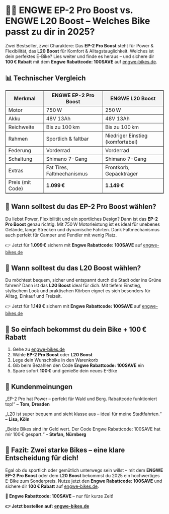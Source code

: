 <h1>🚴‍♂️ ENGWE EP-2 Pro Boost vs. ENGWE L20 Boost – Welches Bike passt zu dir in 2025?</h1>

  <p>Zwei Bestseller, zwei Charaktere: Das <strong>EP-2 Pro Boost</strong> steht für Power & Flexibilität, das <strong>L20 Boost</strong> für Komfort & Alltagstauglichkeit. Welches ist dein perfektes E-Bike? Lies weiter und finde es heraus – und sichere dir <strong>100 € Rabatt</strong> mit dem <strong>Engwe Rabattcode: 100SAVE</strong> auf <a href="https://engwe-bikes.de/?ref=TONYPHAM" target="_blank">engwe-bikes.de</a>.</p>

  <h2>📊 Technischer Vergleich</h2>
  <table border="1" cellpadding="8" cellspacing="0" style="width: 100%; border-collapse: collapse;">
    <thead style="background-color: #f4f4f4;">
      <tr>
        <th>Merkmal</th>
        <th>ENGWE EP-2 Pro Boost</th>
        <th>ENGWE L20 Boost</th>
      </tr>
    </thead>
    <tbody>
      <tr>
        <td>Motor</td>
        <td>750 W</td>
        <td>250 W</td>
      </tr>
      <tr>
        <td>Akku</td>
        <td>48V 13Ah</td>
        <td>48V 13Ah</td>
      </tr>
      <tr>
        <td>Reichweite</td>
        <td>Bis zu 100 km</td>
        <td>Bis zu 100 km</td>
      </tr>
      <tr>
        <td>Rahmen</td>
        <td>Sportlich & faltbar</td>
        <td>Niedriger Einstieg (komfortabel)</td>
      </tr>
      <tr>
        <td>Federung</td>
        <td>Vorderrad</td>
        <td>Vorderrad</td>
      </tr>
      <tr>
        <td>Schaltung</td>
        <td>Shimano 7-Gang</td>
        <td>Shimano 7-Gang</td>
      </tr>
      <tr>
        <td>Extras</td>
        <td>Fat Tires, Faltmechanismus</td>
        <td>Frontkorb, Gepäckträger</td>
      </tr>
      <tr>
        <td>Preis (mit Code)</td>
        <td><strong>1.099 €</strong></td>
        <td><strong>1.149 €</strong></td>
      </tr>
    </tbody>
  </table>

  <h2>🔷 Wann solltest du das EP-2 Pro Boost wählen?</h2>
  <p>Du liebst Power, Flexibilität und ein sportliches Design? Dann ist das <strong>EP-2 Pro Boost</strong> genau richtig. Mit 750 W Motorleistung ist es ideal für unebenes Gelände, lange Strecken und dynamische Fahrten. Dank Faltmechanismus auch perfekt für Camper und Pendler mit wenig Platz.</p>
  <p>👉 Jetzt für <strong>1.099 €</strong> sichern mit <strong>Engwe Rabattcode: 100SAVE</strong> auf <a href="https://engwe-bikes.de/?ref=TONYPHAM" target="_blank">engwe-bikes.de</a></p>

  <h2>🔸 Wann solltest du das L20 Boost wählen?</h2>
  <p>Du möchtest bequem, sicher und entspannt durch die Stadt oder ins Grüne fahren? Dann ist das <strong>L20 Boost</strong> ideal für dich. Mit tiefem Einstieg, stylischem Look und praktischen Körben eignet es sich besonders für Alltag, Einkauf und Freizeit.</p>
  <p>👉 Jetzt für <strong>1.149 €</strong> sichern mit <strong>Engwe Rabattcode: 100SAVE</strong> auf <a href="https://engwe-bikes.de/?ref=TONYPHAM" target="_blank">engwe-bikes.de</a></p>

  <h2>🛒 So einfach bekommst du dein Bike + 100 € Rabatt</h2>
  <ol>
    <li>Gehe zu <a href="https://engwe-bikes.de/?ref=TONYPHAM" target="_blank">engwe-bikes.de</a></li>
    <li>Wähle <strong>EP-2 Pro Boost</strong> oder <strong>L20 Boost</strong></li>
    <li>Lege dein Wunschbike in den Warenkorb</li>
    <li>Gib beim Bezahlen den Code <strong>Engwe Rabattcode: 100SAVE</strong> ein</li>
    <li>Spare sofort <strong>100 €</strong> und genieße dein neues E-Bike</li>
  </ol>

  <h2>💬 Kundenmeinungen</h2>
  <p>„EP-2 Pro hat Power – perfekt für Wald und Berg. Rabattcode funktioniert top!“ – <strong>Tom, Dresden</strong></p>
  <p>„L20 ist super bequem und sieht klasse aus – ideal für meine Stadtfahrten.“ – <strong>Lisa, Köln</strong></p>
  <p>„Beide Bikes sind ihr Geld wert. Der Code Engwe Rabattcode: 100SAVE hat mir 100 € gespart.“ – <strong>Stefan, Nürnberg</strong></p>

  <h2>🚀 Fazit: Zwei starke Bikes – eine klare Entscheidung für dich!</h2>
  <p>Egal ob du sportlich oder gemütlich unterwegs sein willst – mit dem <strong>ENGWE EP-2 Pro Boost</strong> oder dem <strong>L20 Boost</strong> bekommst du 2025 ein hochwertiges E-Bike zum Sonderpreis. Nutze jetzt den <strong>Engwe Rabattcode: 100SAVE</strong> und sichere dir <strong>100 € Rabatt</strong> auf <a href="https://engwe-bikes.de/?ref=TONYPHAM" target="_blank">engwe-bikes.de</a>.</p>

  <p><strong>🎁 Engwe Rabattcode: 100SAVE</strong> – nur für kurze Zeit!</p>
  <p><strong>👉 Jetzt bestellen auf:</strong> <a href="https://engwe-bikes.de/?ref=TONYPHAM" target="_blank"><strong>engwe-bikes.de</strong></a></p>

</body>
</html>
